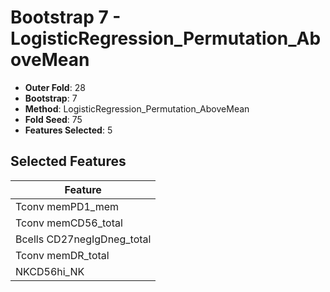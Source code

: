 # Bootstrap 7 - LogisticRegression_Permutation_AboveMean

- **Outer Fold**: 28
- **Bootstrap**: 7
- **Method**: LogisticRegression_Permutation_AboveMean
- **Fold Seed**: 75
- **Features Selected**: 5

## Selected Features

| Feature |
|---------|
| Tconv memPD1_mem |
| Tconv memCD56_total |
| Bcells CD27negIgDneg_total |
| Tconv memDR_total |
| NKCD56hi_NK |
